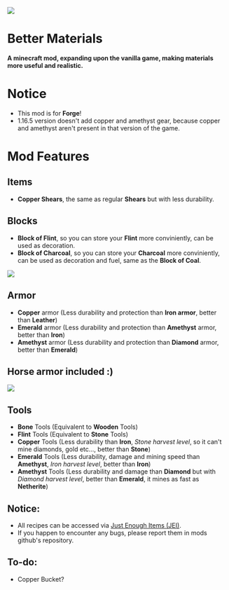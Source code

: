 ![](https://i.ibb.co/kB8V43K/Blocks-and-Items.png "")

# Better Materials
**A minecraft mod, expanding upon the vanilla game, making materials more useful and realistic.**

# Notice
* This mod is for **Forge**!
* 1.16.5 version doesn't add copper and amethyst gear, because copper and amethyst aren't present in that version of the game.

# Mod Features
## Items
* **Copper Shears**, the same as regular **Shears** but with less durability.

## Blocks
* **Block of Flint**, so you can store your **Flint** more conviniently, can be used as decoration.
* **Block of Charcoal**, so you can store your **Charcoal** more conviniently, can be used as decoration and fuel, same as the **Block of Coal**.

![](https://i.ibb.co/XZbW8ct/Armor.png "")

## Armor
* **Copper** armor (Less durability and protection than **Iron armor**, better than **Leather**)
* **Emerald** armor (Less durability and protection than **Amethyst** armor, better than **Iron**)
* **Amethyst** armor (Less durability and protection than **Diamond** armor, better than **Emerald**)

## Horse armor included :)
![](https://i.ibb.co/cDwN77C/Horse-Armor.png "")

## Tools
* **Bone** Tools (Equivalent to **Wooden** Tools)
* **Flint** Tools (Equivalent to **Stone** Tools)
* **Copper** Tools (Less durability than **Iron**, *Stone harvest level*, so it can't mine diamonds, gold etc..., better than **Stone**)
* **Emerald** Tools (Less durability, damage and mining speed than **Amethyst**, *Iron harvest level*, better than **Iron**)
* **Amethyst** Tools (Less durability and damage than **Diamond** but with *Diamond harvest level*, better than **Emerald**, it mines as fast as **Netherite**)

## Notice:
* All recipes can be accessed via [Just Enough Items (JEI)](https://www.curseforge.com/minecraft/mc-mods/jei "Just Enough Items (JEI)").
* If you happen to encounter any bugs, please report them in mods github's repository.

## To-do:
- Copper Bucket?